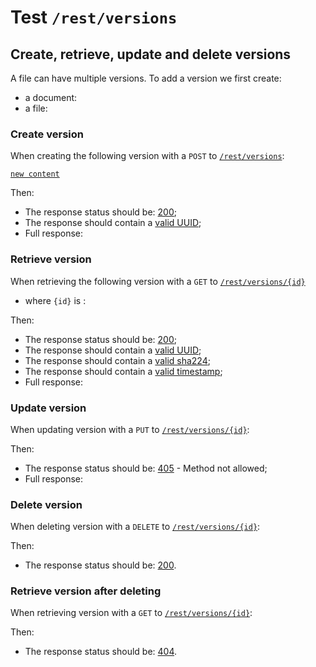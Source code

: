 # Test `/rest/versions`

## Create, retrieve, update and delete versions

[ ](- "#docId=createDocument()")
[ ](- "#fileId=createFile(#docId)")

A file can have multiple versions.
To add a version we first create:
 
 - a document: [ ](- "c:echo=#docId")
 - a file: [ ](- "c:echo=#fileId")

### Create version
When creating the following version with a `POST` to [`/rest/versions`](- "#createEndpoint"):

[```new content```](- "#newContent")

[ ](- "#createResult=create(#createEndpoint, #newContent, #fileId)")

Then:

 - The response status should be: [200](- "?=#createResult.status");
 - The response should contain a [valid UUID](- "?=#createResult.validUuid");
 - Full response:
 
[ ](- "ext:embed=#createResult.body")

### Retrieve version
When retrieving the following version with a `GET` to [`/rest/versions/{id}`](- "#getEndpoint") 

 - where `{id}` is [ ](- "c:echo=#createResult.id"):

[ ](- "#retrieveResult=retrieve(#getEndpoint, #createResult.id)")

Then:

 - The response status should be: [200](- "?=#retrieveResult.status");
 - The response should contain a [valid UUID](- "?=#retrieveResult.validUuid");
 - The response should contain a [valid sha224](- "?=#retrieveResult.validSha");
 - The response should contain a [valid timestamp](- "?=#retrieveResult.validTimestamp");
 - Full response:

[ ](- "ext:embed=#retrieveResult.body")

### Update version
When updating version [ ](- "c:echo=#createResult.id") with a `PUT` to [`/rest/versions/{id}`](- "#updateEndpoint"):

[ ](- "#updateResult=update(#createEndpoint, #newContent, #createResult.id)")

Then:

 - The response status should be: [405](- "?=#updateResult.status") - Method not allowed;
 - Full response:

[ ](- "ext:embed=#updateResult.body")

### Delete version
When deleting version [ ](- "c:echo=#createResult.id") with a `DELETE` to [`/rest/versions/{id}`](- "#deleteEndpoint"):

[ ](- "#deleteResult=delete(#deleteEndpoint, #createResult.id)")

Then:

 - The response status should be: [200](- "?=#deleteResult.status").

### Retrieve version after deleting
When retrieving version [ ](- "c:echo=#createResult.id") with a `GET` to [`/rest/versions/{id}`](- "#getEndpoint"):

[ ](- "#retrieveAfterDeleteResult=getAfterDelete(#getEndpoint, #createResult.id)")

Then:

 - The response status should be: [404](- "?=#retrieveAfterDeleteResult.status").

